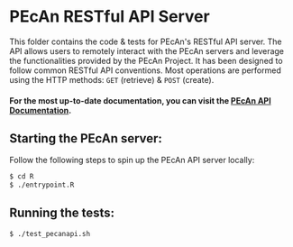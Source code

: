 # PEcAn RESTful API Server

This folder contains the code & tests for PEcAn's RESTful API server. The API allows users to remotely interact with the PEcAn servers and leverage the functionalities provided by the PEcAn Project. It has been designed to follow common RESTful API conventions. Most operations are performed using the HTTP methods: `GET` (retrieve) & `POST` (create).

#### For the most up-to-date documentation, you can visit the [PEcAn API Documentation](http://pecan-dev.ncsa.illinois.edu/swagger/).

## Starting the PEcAn server:

Follow the following steps to spin up the PEcAn API server locally:

```bash
$ cd R
$ ./entrypoint.R
```

## Running the tests:

```bash
$ ./test_pecanapi.sh
```
